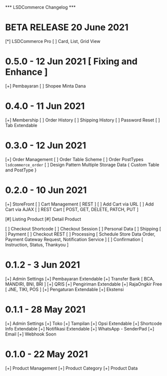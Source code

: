 *** LSDCommerce Changelog ***

# BETA RELEASE 20 June 2021 #

[*] LSDCommerce Pro
  [ ] Card, List, Grid View


# 0.5.0 - 12 Jun 2021 [ Fixing and Enhance ]
[+] Pembayaran
  [ ] Shopee Minta Dana

# 0.4.0 - 11 Jun 2021
[+] Membership
  [ ] Order History
  [ ] Shipping History
  [ ] Password Reset
  [ ] Tab Extendable

# 0.3.0 - 12 Jun 2021
[+] Order Management
  [ ] Order Table Scheme
  [ ] Order PostTypes `lsdcommerce_order`
  [ ] Design Pattern Multiple Storage Data { Custom Table and PostType }

# 0.2.0 - 10 Jun 2021
[+] StoreFront
  [ ] Cart Management [ REST ]
    [ ] Add Cart via URL
    [ ] Add Cart via AJAX
  [ ] REST Cart [ POST, GET, DELETE, PATCH, PUT ]

  [#] Listing Product
  [#] Detail Product

  [ ] Checkout Shortcode
    [ ] Checkout Session
    [ ] Personal Data
    [ ] Shipping 
    [ ] Payment
    [ ] Checkout REST
    [ ] Processing [ Schedule Store Data Order, Payment Gateway Request, Notification Service ]
  [ ] Confirmation [ Instruction, Status, Thankyou ]
  
# 0.1.2 - 3 Jun 2021
[+] Admin Settings
  [+] Pembayaran Extendable
    [+] Transfer Bank [ BCA, MANDIRI, BNI, BRI ]
    [+] QRIS
  [+] Pengiriman Extendable
    [+] RajaOngkir Free [ JNE, TIKI, POS ]
  [+] Pengaturan Extendable
  [+] Ekstensi

# 0.1.1 - 28 May 2021
[+] Admin Settings
  [+] Toko
  [+] Tampilan
    [+] Opsi Extendable
    [+] Shortcode Info Extendable
  [+] Notifikasi Extendable
    [+] WhatsApp - SenderPad
    [+] Email
    [+] Webhook Soon

# 0.1.0 - 22 May 2021
[+] Product Management
  [+] Product Category
  [+] Product Data